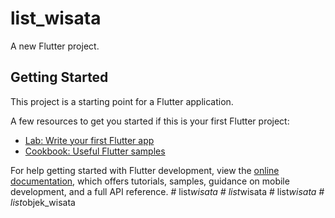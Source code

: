 # list_wisata

A new Flutter project.

## Getting Started

This project is a starting point for a Flutter application.

A few resources to get you started if this is your first Flutter project:

- [Lab: Write your first Flutter app](https://docs.flutter.dev/get-started/codelab)
- [Cookbook: Useful Flutter samples](https://docs.flutter.dev/cookbook)

For help getting started with Flutter development, view the
[online documentation](https://docs.flutter.dev/), which offers tutorials,
samples, guidance on mobile development, and a full API reference.
#   l i s t _ w i s a t a  
 #   l i s t _ w i s a t a  
 #   l i s t _ w i s a t a  
 #   l i s t _ o b j e k _ w i s a t a  
 